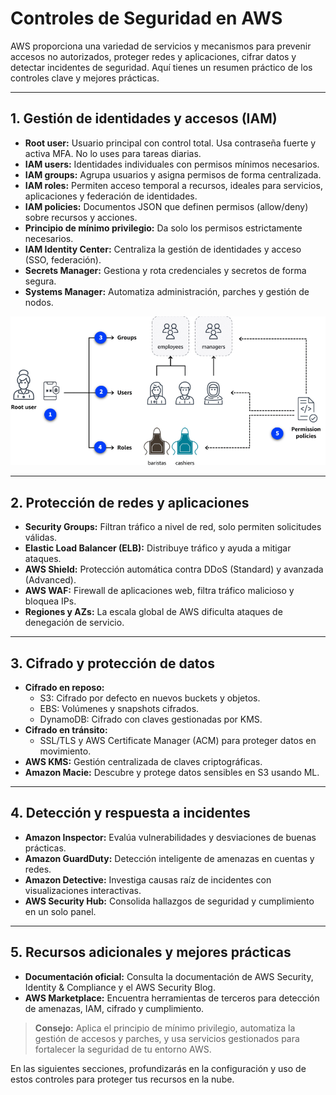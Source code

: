 # Controles de Seguridad en AWS

AWS proporciona una variedad de servicios y mecanismos para prevenir accesos no autorizados, proteger redes y aplicaciones, cifrar datos y detectar incidentes de seguridad. Aquí tienes un resumen práctico de los controles clave y mejores prácticas.

---

## 1. Gestión de identidades y accesos (IAM)

- **Root user:** Usuario principal con control total. Usa contraseña fuerte y activa MFA. No lo uses para tareas diarias.
- **IAM users:** Identidades individuales con permisos mínimos necesarios.
- **IAM groups:** Agrupa usuarios y asigna permisos de forma centralizada.
- **IAM roles:** Permiten acceso temporal a recursos, ideales para servicios, aplicaciones y federación de identidades.
- **IAM policies:** Documentos JSON que definen permisos (allow/deny) sobre recursos y acciones.
- **Principio de mínimo privilegio:** Da solo los permisos estrictamente necesarios.
- **IAM Identity Center:** Centraliza la gestión de identidades y acceso (SSO, federación).
- **Secrets Manager:** Gestiona y rota credenciales y secretos de forma segura.
- **Systems Manager:** Automatiza administración, parches y gestión de nodos.

![IAM](../images/iam.png)

---

## 2. Protección de redes y aplicaciones

- **Security Groups:** Filtran tráfico a nivel de red, solo permiten solicitudes válidas.
- **Elastic Load Balancer (ELB):** Distribuye tráfico y ayuda a mitigar ataques.
- **AWS Shield:** Protección automática contra DDoS (Standard) y avanzada (Advanced).
- **AWS WAF:** Firewall de aplicaciones web, filtra tráfico malicioso y bloquea IPs.
- **Regiones y AZs:** La escala global de AWS dificulta ataques de denegación de servicio.

---

## 3. Cifrado y protección de datos

- **Cifrado en reposo:**
  - S3: Cifrado por defecto en nuevos buckets y objetos.
  - EBS: Volúmenes y snapshots cifrados.
  - DynamoDB: Cifrado con claves gestionadas por KMS.
- **Cifrado en tránsito:**
  - SSL/TLS y AWS Certificate Manager (ACM) para proteger datos en movimiento.
- **AWS KMS:** Gestión centralizada de claves criptográficas.
- **Amazon Macie:** Descubre y protege datos sensibles en S3 usando ML.

---

## 4. Detección y respuesta a incidentes

- **Amazon Inspector:** Evalúa vulnerabilidades y desviaciones de buenas prácticas.
- **Amazon GuardDuty:** Detección inteligente de amenazas en cuentas y redes.
- **Amazon Detective:** Investiga causas raíz de incidentes con visualizaciones interactivas.
- **AWS Security Hub:** Consolida hallazgos de seguridad y cumplimiento en un solo panel.

---

## 5. Recursos adicionales y mejores prácticas

- **Documentación oficial:** Consulta la documentación de AWS Security, Identity & Compliance y el AWS Security Blog.
- **AWS Marketplace:** Encuentra herramientas de terceros para detección de amenazas, IAM, cifrado y cumplimiento.

> **Consejo:** Aplica el principio de mínimo privilegio, automatiza la gestión de accesos y parches, y usa servicios gestionados para fortalecer la seguridad de tu entorno AWS.

En las siguientes secciones, profundizarás en la configuración y uso de estos controles para proteger tus recursos en la nube.
